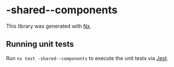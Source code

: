 # -shared--components

This library was generated with [Nx](https://nx.dev).

## Running unit tests

Run `nx test -shared--components` to execute the unit tests via [Jest](https://jestjs.io).
